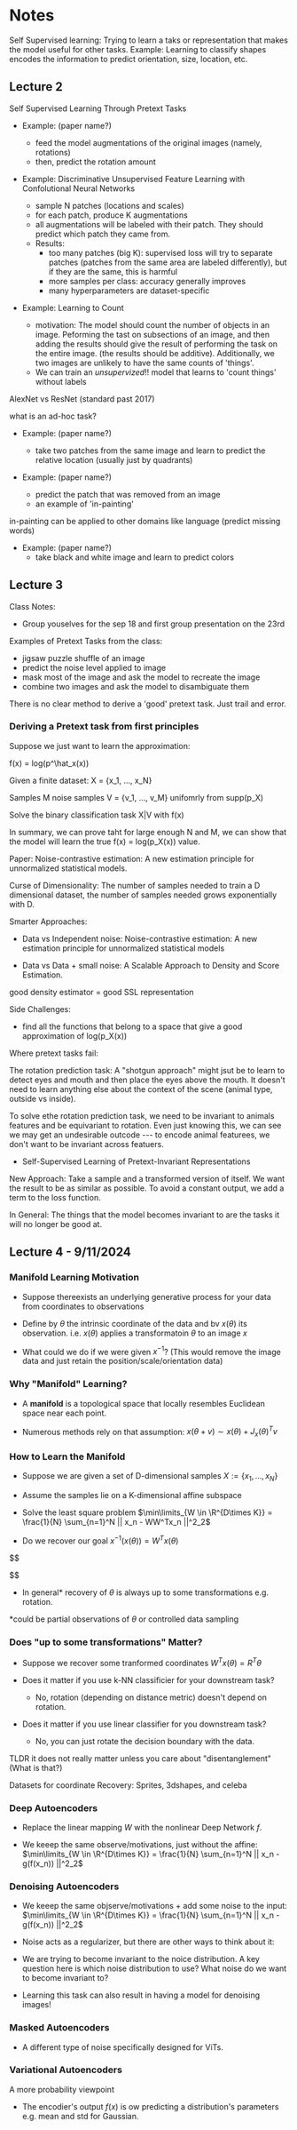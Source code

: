 # Notes

Self Supervised learning: Trying to learn a taks or representation that makes the model useful for other tasks. Example: Learning to classify shapes encodes the information to predict orientation, size, location, etc.

## Lecture 2

Self Supervised Learning Through Pretext Tasks

- Example: (paper name?)

  - feed the model augmentations of the original images (namely, rotations)
  - then, predict the rotation amount

- Example: Discriminative Unsupervised Feature Learning with Confolutional Neural Networks

  - sample N patches (locations and scales)
  - for each patch, produce K augmentations
  - all augmentations will be labeled with their patch. They should predict which patch they came from.
  - Results:
    - too many patches (big K): supervised loss will try to separate patches (patches from the same area are labeled differently), but if they are the same, this is harmful
    - more samples per class: accuracy generally improves
    - many hyperparameters are dataset-specific

- Example: Learning to Count
  - motivation: The model should count the number of objects in an image. Peforming the tast on subsections of an image, and then adding the results should give the result of performing the task on the entire image. (the results should be additive). Additionally, we two images are unlikely to have the same counts of 'things'.
  - We can train an _unsupervized_!! model that learns to 'count things' without labels

AlexNet vs ResNet (standard past 2017)

what is an ad-hoc task?

- Example: (paper name?)

  - take two patches from the same image and learn to predict the relative location (usually just by quadrants)

- Example: (paper name?)
  - predict the patch that was removed from an image
  - an example of 'in-painting'

in-painting can be applied to other domains like language (predict missing words)

- Example: (paper name?)
  - take black and white image and learn to predict colors

## Lecture 3

Class Notes:

- Group youselves for the sep 18 and first group presentation on the 23rd

Examples of Pretext Tasks from the class:

- jigsaw puzzle shuffle of an image
- predict the noise level applied to image
- mask most of the image and ask the model to recreate the image
- combine two images and ask the model to disambiguate them

There is no clear method to derive a 'good' pretext task. Just trail and error.

### Deriving a Pretext task from first principles

Suppose we just want to learn the approximation:

f(x) = log(p^\hat_x(x))

Given a finite dataset: X = \{x_1, ..., x_N\}

Samples M noise samples V = \{v_1, ..., v_M\} unifomrly from supp(p_X)

Solve the binary classification task X|V with f(x)

In summary, we can prove taht for large enough N and M, we can show that the model will learn the true f(x) = log(p_X(x)) value.

Paper: Noise-contrastive estimation: A new estimation principle for unnormalized statistical models.

Curse of Dimensionality: The number of samples needed to train a D dimensional dataset, the number of samples needed grows exponentially with D.

Smarter Approaches:

- Data vs Independent noise: Noise-contrastive estimation: A new estimation principle for unnormalized statistical models

- Data vs Data + small noise: A Scalable Approach to Density and Score Estimation.

good density estimator = good SSL representation

Side Challenges:

- find all the functions that belong to a space that give a good approximation of log(p_X(x))

Where pretext tasks fail:

The rotation prediction task: A "shotgun approach" might jsut be to learn to detect eyes and mouth and then place the eyes above the mouth. It doesn't need to learn anything else about the context of the scene (animal type, outside vs inside).

To solve ethe rotation prediction task, we need to be invariant to animals features and be equivariant to rotation. Even just knowing this, we can see we may get an undesirable outcode --- to encode animal featurees, we don't want to be invariant across featuers.

- Self-Supervised Learning of Pretext-Invariant Representations

New Approach: Take a sample and a transformed version of itself. We want the result to be as similar as possible. To avoid a constant output, we add a term to the loss function.

In General: The things that the model becomes invariant to are the tasks it will no longer be good at.

## Lecture 4 - 9/11/2024

### Manifold Learning Motivation

- Suppose thereexists an underlying generative process for your data from coordinates to observations

- Define by $\theta$ the intrinsic coordinate of the data and bv $x(\theta)$ its observation. i.e. $x(\theta)$ applies a transformatoin $\theta$ to an image $x$

- What could we do if we were given $x^{-1}$? (This would remove the image data and just retain the position/scale/orientation data)

### Why "Manifold" Learning?

- A **manifold** is a topological space that locally resembles Euclidean space near each point.

- Numerous methods rely on that assumption: $x(\theta + v) \sim x(\theta) + J_x(\theta)^T v$

### How to Learn the Manifold

- Suppose we are given a set of D-dimensional samples $X := \{x_1, ..., x_N\}$

- Assume the samples lie on a K-dimensional affine subspace

- Solve the least square problem $\min\limits_{W \in \R^{D\times K}} = \frac{1}{N} \sum_{n=1}^N || x_n - WW^Tx_n ||^2_2$

- Do we recover our goal $x^{-1}(x(\theta)) = W^Tx(\theta)$

$$


$$

- In general\* recovery of $\theta$ is always up to some transformations e.g. rotation.

\*could be partial observations of $\theta$ or controlled data sampling

### Does "up to some transformations" Matter?

- Suppose we recover some tranformed coordinates $W^T x(\theta) = R^T\theta$

- Does it matter if you use k-NN classificier for your downstream task?

  - No, rotation (depending on distance metric) doesn't depend on rotation.

- Does it matter if you use linear classifier for you downstream task?
  - No, you can just rotate the decision boundary with the data.

TLDR it does not really matter unless you care about "disentanglement" (What is that?)

Datasets for coordinate Recovery: Sprites, 3dshapes, and celeba

### Deep Autoencoders

- Replace the linear mapping $W$ with the nonlinear Deep Network $f$.

- We keeep the same observe/motivations, just without the affine: $\min\limits_{W \in \R^{D\times K}} = \frac{1}{N} \sum_{n=1}^N || x_n - g(f(x_n)) ||^2_2$

### Denoising Autoencoders

- We keeep the same objserve/motivations + add some noise to the input: $\min\limits_{W \in \R^{D\times K}} = \frac{1}{N} \sum_{n=1}^N || x_n - g(f(x_n)) ||^2_2$

- Noise acts as a regularizer, but there are other ways to think about it:

- We are trying to become invariant to the noice distribution. A key question here is which noise distribution to use? What noise do we want to become invariant to?

- Learning this task can also result in having a model for denoising images!

### Masked Autoencoders

- A different type of noise specifically designed for ViTs.

### Variational Autoencoders

A more probability viewpoint

- The encodier's output $f(x)$ is ow predicting a distribution's parameters e.g. mean and std for Gaussian.
